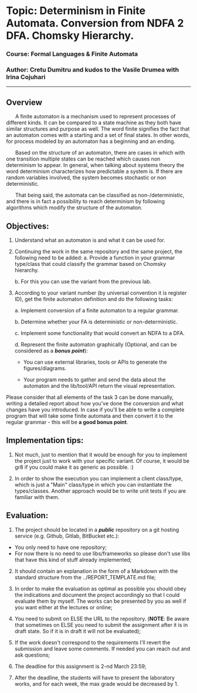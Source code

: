 # Topic: Determinism in Finite Automata. Conversion from NDFA 2 DFA. Chomsky Hierarchy.

### Course: Formal Languages & Finite Automata
### Author: Cretu Dumitru and kudos to the Vasile Drumea with Irina Cojuhari

----

## Overview
&ensp;&ensp;&ensp; A finite automaton is a mechanism used to represent processes of different kinds. It can be compared to a state machine as they both have similar structures and purpose as well. The word finite signifies the fact that an automaton comes with a starting and a set of final states. In other words, for process modeled by an automaton has a beginning and an ending.

&ensp;&ensp;&ensp; Based on the structure of an automaton, there are cases in which with one transition multiple states can be reached which causes non determinism to appear. In general, when talking about systems theory the word determinism characterizes how predictable a system is. If there are random variables involved, the system becomes stochastic or non deterministic.

&ensp;&ensp;&ensp; That being said, the automata can be classified as non-/deterministic, and there is in fact a possibility to reach determinism by following algorithms which modify the structure of the automaton.


## Objectives:
1. Understand what an automaton is and what it can be used for.

2. Continuing the work in the same repository and the same project, the following need to be added:
    a. Provide a function in your grammar type/class that could classify the grammar based on Chomsky hierarchy.

    b. For this you can use the variant from the previous lab.

3. According to your variant number (by universal convention it is register ID), get the finite automaton definition and do the following tasks:

    a. Implement conversion of a finite automaton to a regular grammar.

    b. Determine whether your FA is deterministic or non-deterministic.

    c. Implement some functionality that would convert an NDFA to a DFA.
    
    d. Represent the finite automaton graphically (Optional, and can be considered as a __*bonus point*__):
      
    - You can use external libraries, tools or APIs to generate the figures/diagrams.
        
    - Your program needs to gather and send the data about the automaton and the lib/tool/API return the visual representation.

Please consider that all elements of the task 3 can be done manually, writing a detailed report about how you've done the conversion and what changes have you introduced. In case if you'll be able to write a complete program that will take some finite automata and then convert it to the regular grammar - this will be **a good bonus point**.


## Implementation tips:

1. Not much, just to mention that it would be enough for you to implement the project just to work with your specific variant. Of course, it would be gr8 if you could make it as generic as possible. :)

2. In order to show the execution you can implement a client class/type, which is just a "Main" class/type in which you can instantiate the types/classes. Another approach would be to write unit tests if you are familiar with them.


## Evaluation:
1. The project should be located in a __*public*__ repository on a git hosting service (e.g. Github, Gitlab, BitBucket etc.):

  * You only need to have one repository;
  * For now there is no need to use libs/frameworks so please don't use libs that have this kind of stuff already implemented;

2. It should contain an explanation in the form of a Markdown with the standard structure from the ../REPORT_TEMPLATE.md file;

3. In order to make the evaluation as optimal as possible you should obey the indications and document the project accordingly so that I could evaluate them by myself. The works can be presented by you as well if you want either at the lectures or online;

4. You need to submit on ELSE the URL to the repository. (__NOTE__: Be aware that sometimes on ELSE you need to submit the assignment after it is in draft state. So if it is in draft it will not be evaluated);

5. If the work doesn't correspond to the requirements I'll revert the submission and leave some comments. If needed you can reach out and ask questions;

6. The deadline for this assignment is 2-nd March 23:59;

7. After the deadline, the students will have to present the laboratory works, and for each week, the max grade would be decreased by 1.
